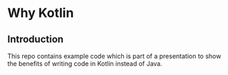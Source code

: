 # Why Kotlin

## Introduction

This repo contains example code which is part of a presentation to show the benefits of writing code in Kotlin instead of Java.
